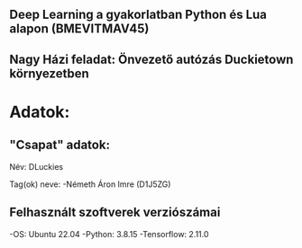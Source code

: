 ## Deep Learning a gyakorlatban Python és Lua alapon (BMEVITMAV45)

## Nagy Házi feladat: Önvezető autózás Duckietown környezetben

# Adatok:

## "Csapat" adatok:

Név: DLuckies

Tag(ok) neve:
-Németh Áron Imre (D1J5ZG)

## Felhasznált szoftverek verziószámai

-OS: Ubuntu 22.04
-Python: 3.8.15
-Tensorflow: 2.11.0
